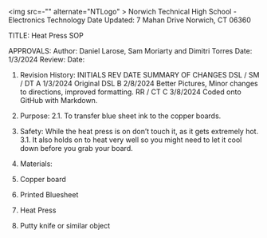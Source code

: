 <img src=-"" alternate="NTLogo" >
Norwich Technical High School - Electronics Technology		Date Updated: 
7 Mahan Drive
Norwich, CT 06360


TITLE: Heat Press SOP	

APPROVALS:
Author: Daniel Larose, Sam Moriarty and Dimitri Torres	Date:	1/3/2024
Review:		Date:	

1.	Revision History:
INITIALS	REV	DATE	SUMMARY OF CHANGES
DSL / SM / DT	A	1/3/2024	Original
DSL	B	2/8/2024	Better Pictures, Minor changes to directions, improved formatting.
RR / CT	C	3/8/2024	Coded onto GitHub with Markdown.

2.	 Purpose: 
2.1.	 To transfer blue sheet ink to the copper boards.

3.	Safety: While the heat press is on don’t touch it, as it gets extremely hot.
3.1.	 It also holds on to heat very well so you might need to let it cool down before you grab your board.

4.	Materials:
1.	Copper board 
2.	Printed Bluesheet
3.	Heat Press
4.	Putty knife or similar object 
